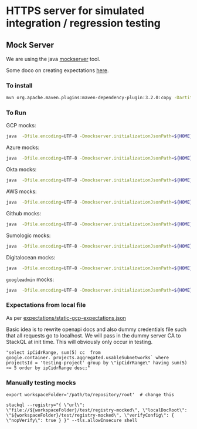 

# HTTPS server for simulated integration / regression testing

## Mock Server

We are using the java [mockserver](https://www.mock-server.com/) tool.

Some doco on creating expectations [here](https://www.mock-server.com/mock_server/creating_expectations.html#button_match_request_by_query_parameter_name_regex).

### To install

```bash
mvn org.apache.maven.plugins:maven-dependency-plugin:3.2.0:copy -Dartifact=org.mock-server:mockserver-netty:5.12.0:jar:shaded -DoutputDirectory=${HOME}/stackql/stackql-devel/test/downloads -DdestFileName=mockserver-netty.jar -DoverWrite=true
```

### To Run

GCP mocks:

```bash
java  -Dfile.encoding=UTF-8 -Dmockserver.initializationJsonPath=${HOME}/stackql/stackql-devel/test/mockserver/expectations/static-gcp-expectations.json -jar ${HOME}/stackql/stackql-devel/test/downloads/mockserver-netty-5.12.0-shaded.jar  -serverPort 1080 -logLevel INFO
```

Azure mocks:

```bash
java  -Dfile.encoding=UTF-8 -Dmockserver.initializationJsonPath=${HOME}/stackql/stackql-devel/test/mockserver/expectations/static-azure-expectations.json -jar ${HOME}/stackql/stackql-devel/test/downloads/mockserver-netty-5.12.0-shaded.jar  -serverPort 1095 -logLevel INFO
```

Okta mocks:

```bash
java  -Dfile.encoding=UTF-8 -Dmockserver.initializationJsonPath=${HOME}/stackql/stackql-devel/test/mockserver/expectations/static-okta-expectations.json -jar ${HOME}/stackql/stackql-devel/test/downloads/mockserver-netty-5.12.0-shaded.jar  -serverPort 1090 -logLevel INFO
```

AWS mocks:

```bash
java  -Dfile.encoding=UTF-8 -Dmockserver.initializationJsonPath=${HOME}/stackql/stackql-devel/test/mockserver/expectations/static-aws-expectations.json -jar ${HOME}/stackql/stackql-devel/test/downloads/mockserver-netty-5.12.0-shaded.jar  -serverPort 1091 -logLevel INFO
```

Github mocks:

```bash
java  -Dfile.encoding=UTF-8 -Dmockserver.initializationJsonPath=${HOME}/stackql/stackql-devel/test/mockserver/expectations/static-github-expectations.json -jar ${HOME}/stackql/stackql-devel/test/downloads/mockserver-netty-5.12.0-shaded.jar  -serverPort 1093 -logLevel INFO
```

Sumologic mocks:

```bash
java  -Dfile.encoding=UTF-8 -Dmockserver.initializationJsonPath=${HOME}/stackql/stackql-devel/test/mockserver/expectations/static-sumologic-expectations.json -jar ${HOME}/stackql/stackql-devel/test/downloads/mockserver-netty-5.12.0-shaded.jar  -serverPort 1096 -logLevel INFO
```

Digitalocean mocks:

```bash
java  -Dfile.encoding=UTF-8 -Dmockserver.initializationJsonPath=${HOME}/stackql/stackql-devel/test/mockserver/expectations/static-digitalocean-expectations.json -jar ${HOME}/stackql/stackql-devel/test/downloads/mockserver-netty-5.12.0-shaded.jar  -serverPort 1097 -logLevel INFO
```

`googleadmin` mocks:

```bash
java  -Dfile.encoding=UTF-8 -Dmockserver.initializationJsonPath=${HOME}/stackql/stackql-devel/test/mockserver/expectations/static-google-admin-expectations.json -jar ${HOME}/stackql/stackql-devel/test/downloads/mockserver-netty-5.12.0-shaded.jar  -serverPort 1098 -logLevel INFO
```

### Expectations from local file

As per [expectations/static-gcp-expectations.json](/test/server/expectations/static-gcp-expectations.json)


Basic idea is to rewrite openapi docs and also dummy credentials file such that 
all requests go to localhost.  We will pass in the dummy server CA to StackQL at init time.
This will obviously only occur in testing.

```
"select ipCidrRange, sum(5) cc  from  google.container.`projects.aggregated.usableSubnetworks` where projectsId = 'testing-project' group by \"ipCidrRange\" having sum(5) >= 5 order by ipCidrRange desc;"
```


### Manually testing mocks


```
export workspaceFolder='/path/to/repository/root'  # change this

stackql --registry="{ \"url\": \"file://${workspaceFolder}/test/registry-mocked\", \"localDocRoot\": \"${workspaceFolder}/test/registry-mocked\", \"verifyConfig\": { \"nopVerify\": true } }" --tls.allowInsecure shell
```